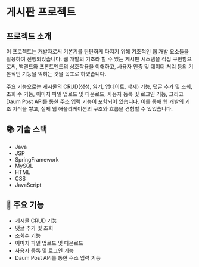 # 게시판 프로젝트

## 프로젝트 소개
이 프로젝트는 개발자로서 기본기를 탄탄하게 다지기 위해 기초적인 웹 개발 요소들을 활용하여 진행되었습니다. 웹 개발의 기초라 할 수 있는 게시판 시스템을 직접 구현함으로써, 백엔드와 프론트엔드의 상호작용을 이해하고, 사용자 인증 및 데이터 처리 등의 기본적인 기능을 익히는 것을 목표로 하였습니다.

주요 기능으로는 게시물의 CRUD(생성, 읽기, 업데이트, 삭제) 기능, 댓글 추가 및 조회, 조회 수 기능, 이미지 파일 업로드 및 다운로드, 사용자 등록 및 로그인 기능, 그리고 Daum Post API를 통한 주소 입력 기능이 포함되어 있습니다. 
이를 통해 웹 개발의 기초 지식을 쌓고, 실제 웹 애플리케이션의 구조와 흐름을 경험할 수 있었습니다.

## 📚 기술 스택
- Java
- JSP
- SpringFramework
- MySQL
- HTML
- CSS
- JavaScript

## 🌟 주요 기능
- 게시물 CRUD 기능
- 댓글 추가 및 조회
- 조회수 기능
- 이미지 파일 업로드 및 다운로드
- 사용자 등록 및 로그인 기능
- Daum Post API를 통한 주소 입력 기능
